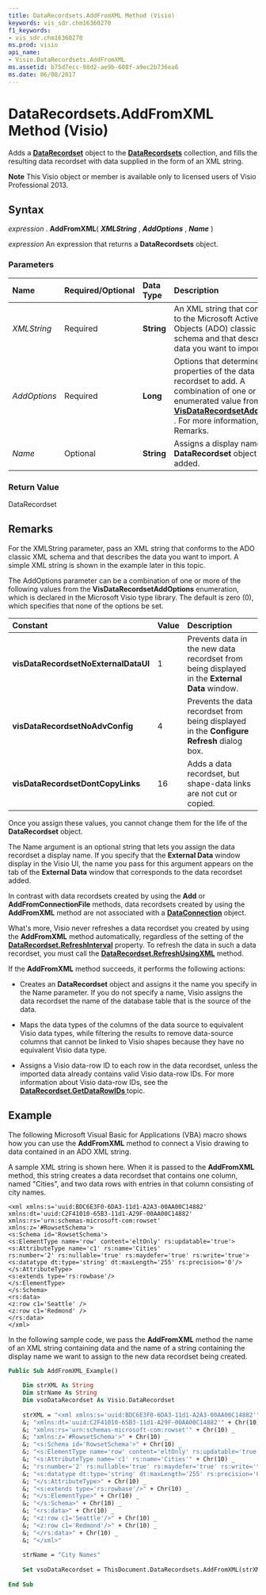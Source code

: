 ```yaml
---
title: DataRecordsets.AddFromXML Method (Visio)
keywords: vis_sdr.chm16360270
f1_keywords:
- vis_sdr.chm16360270
ms.prod: visio
api_name:
- Visio.DataRecordsets.AddFromXML
ms.assetid: b75d7ecc-98d2-ae9b-608f-a9ec2b736ea6
ms.date: 06/08/2017
---
```



# DataRecordsets.AddFromXML Method (Visio)

Adds a  **[DataRecordset](Visio.DataRecordset.md)** object to the **[DataRecordsets](Visio.DataRecordsets.md)** collection, and fills the resulting data recordset with data supplied in the form of an XML string.


 **Note**  This Visio object or member is available only to licensed users of Visio Professional 2013.


## Syntax

 _expression_ . **AddFromXML**( **_XMLString_** , **_AddOptions_** , **_Name_** )

 _expression_ An expression that returns a **DataRecordsets** object.


### Parameters



|**Name**|**Required/Optional**|**Data Type**|**Description**|
|:-----|:-----|:-----|:-----|
| _XMLString_|Required| **String**|An XML string that conforms to the Microsoft ActiveX? Data Objects (ADO) classic XML schema and that describes the data you want to import.|
| _AddOptions_|Required| **Long**|Options that determine properties of the data recordset to add. A combination of one or more enumerated value from  **[VisDataRecordsetAddOptions](Visio.visdatarecordsetaddoptions.md)** . For more information, see Remarks.|
| _Name_|Optional| **String**|Assigns a display name to the  **DataRecordset** object being added.|

### Return Value

DataRecordset


## Remarks

For the XMLString parameter, pass an XML string that conforms to the ADO classic XML schema and that describes the data you want to import. A simple XML string is shown in the example later in this topic.

The AddOptions parameter can be a combination of one or more of the following values from the  **VisDataRecordsetAddOptions** enumeration, which is declared in the Microsoft Visio type library. The default is zero (0), which specifies that none of the options be set.



|**Constant**|**Value**|**Description**|
|:-----|:-----|:-----|
| **visDataRecordsetNoExternalDataUI**|1|Prevents data in the new data recordset from being displayed in the  **External Data** window.|
| **visDataRecordsetNoAdvConfig**|4|Prevents the data recordset from being displayed in the  **Configure Refresh** dialog box.|
| **visDataRecordsetDontCopyLinks**|16|Adds a data recordset, but shape-data links are not cut or copied.|
 Once you assign these values, you cannot change them for the life of the **DataRecordset** object.

The Name argument is an optional string that lets you assign the data recordset a display name. If you specify that the  **External Data** window display in the Visio UI, the name you pass for this argument appears on the tab of the **External Data** window that corresponds to the data recordset added.

In contrast with data recordsets created by using the  **Add** or **AddFromConnectionFile** methods, data recordsets created by using the **AddFromXML** method are not associated with a **[DataConnection](Visio.DataConnection.md)** object.

What's more, Visio never refreshes a data recordset you created by using the  **AddFromXML** method automatically, regardless of the setting of the **[DataRecordset.RefreshInterval](Visio.DataRecordset.RefreshInterval.md)** property. To refresh the data in such a data recordset, you must call the **[DataRecordset.RefreshUsingXML](Visio.DataRecordset.RefreshUsingXML.md)** method.

If the  **AddFromXML** method succeeds, it performs the following actions:


- Creates an  **DataRecordset** object and assigns it the name you specify in the Name parameter. If you do not specify a name, Visio assigns the data recordset the name of the database table that is the source of the data.
    
- Maps the data types of the columns of the data source to equivalent Visio data types, while filtering the results to remove data-source columns that cannot be linked to Visio shapes because they have no equivalent Visio data type. 
    
-  Assigns a Visio data-row ID to each row in the data recordset, unless the imported data already contains valid Visio data-row IDs. For more information about Visio data-row IDs, see the **[DataRecordset.GetDataRowIDs ](Visio.DataRecordset.GetDataRowIDs.md)** topic.
    

## Example

The following Microsoft Visual Basic for Applications (VBA) macro shows how you can use the  **AddFromXML** method to connect a Visio drawing to data contained in an ADO XML string.

A sample XML string is shown here. When it is passed to the  **AddFromXML** method, this string creates a data recordset that contains one column, named "Cities", and two data rows with entries in that column consisting of city names.




```
<xml xmlns:s='uuid:BDC6E3F0-6DA3-11d1-A2A3-00AA00C14882' 
xmlns:dt='uuid:C2F41010-65B3-11d1-A29F-00AA00C14882' 
xmlns:rs='urn:schemas-microsoft-com:rowset' 
xmlns:z='#RowsetSchema'> 
<s:Schema id='RowsetSchema'> 
<s:ElementType name='row' content='eltOnly' rs:updatable='true'> 
<s:AttributeType name='c1' rs:name='Cities' 
rs:number='2' rs:nullable='true' rs:maydefer='true' rs:write='true'> 
<s:datatype dt:type='string' dt:maxLength='255' rs:precision='0'/> 
</s:AttributeType> 
<s:extends type='rs:rowbase'/> 
</s:ElementType> 
</s:Schema> 
<rs:data> 
<z:row c1='Seattle' /> 
<z:row c1='Redmond' /> 
</rs:data> 
</xml>
```

In the following sample code, we pass the  **AddFromXML** method the name of an XML string containing data and the name of a string containing the display name we want to assign to the new data recordset being created.




```vb
Public Sub AddFromXML_Example() 
 
    Dim strXML As String 
    Dim strName As String 
    Dim vsoDataRecordset As Visio.DataRecordset 
 
    strXML = "<xml xmlns:s='uuid:BDC6E3F0-6DA3-11d1-A2A3-00AA00C14882'" + Chr(10) _ 
    &; "xmlns:dt='uuid:C2F41010-65B3-11d1-A29F-00AA00C14882'" + Chr(10) _ 
    &; "xmlns:rs='urn:schemas-microsoft-com:rowset'" + Chr(10) _ 
    &; "xmlns:z='#RowsetSchema'>" + Chr(10) _ 
    &; "<s:Schema id='RowsetSchema'>" + Chr(10) _ 
    &; "<s:ElementType name='row' content='eltOnly' rs:updatable='true'>" + Chr(10) _ 
    &; "<s:AttributeType name='c1' rs:name='Cities'" + Chr(10) _ 
    &; "rs:number='2' rs:nullable='true' rs:maydefer='true' rs:write='true'>" + Chr(10) _ 
    &; "<s:datatype dt:type='string' dt:maxLength='255' rs:precision='0'/>" + Chr(10) _ 
    &; "</s:AttributeType>" + Chr(10) _ 
    &; "<s:extends type='rs:rowbase'/>" + Chr(10) _ 
    &; "</s:ElementType>" + Chr(10) _ 
    &; "</s:Schema>" + Chr(10) _ 
    &; "<rs:data>" + Chr(10) _ 
    &; "<z:row c1='Seattle'/>" + Chr(10) _ 
    &; "<z:row c1='Redmond'/>" + Chr(10) _ 
    &; "</rs:data>" + Chr(10) _ 
    &; "</xml>" 
 
    strName = "City Names" 
 
    Set vsoDataRecordset = ThisDocument.DataRecordsets.AddFromXML(strXML, 0, strName) 
 
End Sub
```


